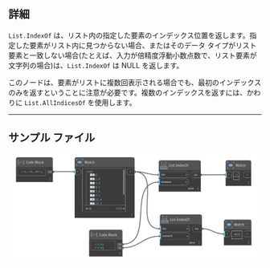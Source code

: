 ## 詳細
`List.IndexOf` は、リスト内の指定した要素のインデックス位置を返します。指定した要素がリスト内に見つからない場合、またはそのデータ タイプがリスト要素と一致しない場合(たとえば、入力が倍精度浮動小数点数で、リスト要素が文字列の場合)は、`List.IndexOf` は NULL を返します。

このノードは、要素がリストに複数回表示される場合でも、最初のインデックスのみを返すということに注意が必要です。複数のインデックスを返すには、かわりに `List.AllIndicesOf` を使用します。
___
## サンプル ファイル

![List.IndexOf](./DSCore.List.IndexOf_img.jpg)
